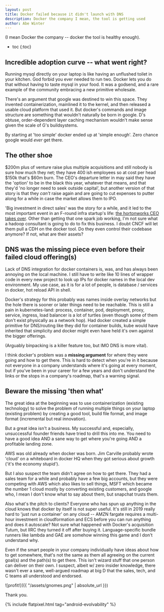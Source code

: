 ```yaml
---
layout: post
title: Docker failed because it didn't launch with DNS
description: Docker the company I mean, the tool is getting used
author: Abe Winter
---
```


(I mean Docker the company -- docker the tool is healthy enough).

* toc
{:toc}

## Incredible adoption curve -- what went right?

Running mysql directly on your laptop is like having an unflushed toilet in your kitchen. God forbid you ever needed to run two. Docker lets you do that without having to taste mysql in your food. It was a godsend, and a rare example of the community embracing a new primitive wholesale.

There's an argument that google was destined to win this space. They invented containerization, mainlined it to the kernel, and then released a usable cloud platform that used it. But docker's commands and image structure are something that wouldn't naturally be born in google. D's obtuse, order-dependent layer caching mechanism wouldn't make sense given the scale of G's buildsystems.

By starting at 'too simple' docker ended up at 'simple enough'. Zero chance google would *ever* get there.

## The other shoe

$200m plus of venture raise plus multiple acquisitions and still nobody is sure how much they net; they have 400 ish employees so at cost per head $150k that's $60m burn. The CEO's departure letter in may said they have the 'option' to be in the black this year, whatever that means, and that they'd 'no longer need to seek outside capital', but another version of that story is that they *can't* raise again and are going to cut expenses to putter along for a while in case the market allows them to IPO.

'Big investment in direct sales' was the story for a while, and it led to the most important event in an F-round infra startup's life: [the hortonworks CEO takes over](https://techcrunch.com/2019/05/08/steve-singh-stepping-down-as-docker-ceo/). Other than getting that one spark job working, I'm not sure what a hadoop consultant is going to do to fix this business. I doubt CNCF will let them pull a CDH on the docker tool. Do they even control their codebase anymore? If not, what are their assets?

## DNS was the missing piece even before their failed cloud offering(s)

Lack of DNS integration for docker containers is, was, and has always been annoying on the local machine. I still have to write like 10 lines of wrapper code in every new project to look up IPs for docker names in the local dev environment. My use case, as it is for a lot of people, is database / services in docker, hot reload API in shell.

Docker's strategy for this probably was names inside overlay networks but the hole there is sooner or later things need to be reachable. This is still a pain in kubernetes-land: process, container, pod, deployment, proxy, service, ingress, load balancer is a lot of turtles (even though some of them don't exist physically as a network hop). Had docker created a simple primitive for DNS/routing like they did for container builds, kube would have inherited that simplicity and docker might even have held it's own against the bigger offerings.

(Arguably binpacking is a killer feature too, but IMO DNS is more vital).

I think docker's problem was a **missing argument** for where they were going and how to get there. This is hard to detect when you're in it because not everyone in a company understands where it's going at every moment, but if you've been in your career for a few years and don't understand the links or the stops in a company's roadmap, that's a warning signal.

## Beware the missing 'then what'

The great idea at the beginning was to use containerization (existing technology) to solve the problem of running multiple things on your laptop (existing problem) by creating a good tool, build file format, and image format (incremental but real innovation).

But a great idea isn't a business. My successful and, especially, unsuccessful founder friends have tried to drill this into me. You need to have a good idea AND a sane way to get where you're going AND a profitable landing zone.

AWS was old already when docker was born. Jim Carville probably wrote 'cloud' on a whiteboard in docker HQ when they got serious about growth ('it's the economy stupid').

But I also suspect the team didn't agree on how to get there. They had a sales team for a while and probably have a few big accounts, but they were competing with AWS which also likes to sell things, MSFT which became the number 1 cloud mostly by converting existing customers, and google who, I mean I don't know what to say about them, but snapchat trusts them.

Also what's the pitch to clients? Everyone who has spun up anything in the cloud knows that docker by itself is not super useful. It's still in 2019 really hard to 'just run a container' on any cloud -- AMZN fargate requires a multi-hour investment in cloudformation and ECS before you can run anything and does it autoscale? Not sure what happened with Docker's acquisition Tutum, but IIRC they turned it off after buying it. Language-specific bundle runners like lambda and GAE are somehow winning this game and I don't understand why.

Even if the smart people in your company individually have ideas about how to get somewhere, that's not the same as them all agreeing on the current goal(s) and the path(s) to get there. This isn't wizard stuff that one person can deliver on their own. I suspect, albeit w/ zero insider knowledge, there wasn't ever a sane, well-argued roadmap at big D that the sales, tech, and C teams all understood and endorsed.

![profit!]({{ "/assets/gnomes.png" | absolute_url }})

Thank you.

{% include flatpixel.html tag="android-evolvability" %}
